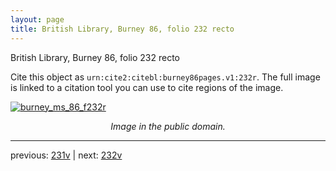 ```yaml
---
layout: page
title: British Library, Burney 86, folio 232 recto
---
```


British Library, Burney 86, folio 232 recto

Cite this object as `urn:cite2:citebl:burney86pages.v1:232r`.  The full image is linked to a citation tool you can use to cite regions of the image.

[![burney_ms_86_f232r](http://www.homermultitext.org/iipsrv?IIIF=/project/homer/pyramidal/deepzoom/citebl/burney86imgs/v1/burney_ms_86_f232r.tif/full/800,/0/default.jpg)](http://www.homermultitext.org/ict2/?urn=urn:cite2:citebl:burney86imgs.v1:burney_ms_86_f232r) 

<p style="text-align: center; font-style: italic;">Image in the public domain.</p>

---

previous: [231v](../231v/) | next: [232v](../232v/)